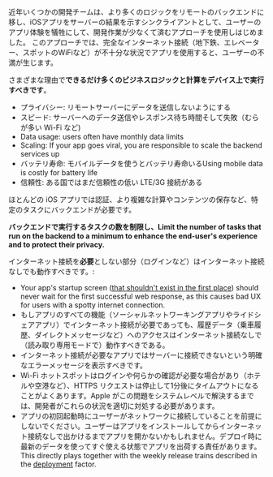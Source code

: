 近年いくつかの開発チームは、より多くのロジックをリモートのバックエンドに移し、iOSアプリをサーバーの結果を示すシンクライアントとして、ユーザーのアプリ体験を犠牲にして、開発作業が少なくて済むアプローチを使用しはじめました。 このアプローチでは、完全なインターネット接続（地下鉄、エレベーター、スポットのWiFiなど）が不十分な状況でアプリを使用すると、ユーザーの不満が生じます。

さまざまな理由で**できるだけ多くのビジネスロジックと計算をデバイス上で実行すべきです**。

- プライバシー: リモートサーバーにデータを送信しないようにする
- スピード: サーバーへのデータ送信やレスポンス待ち時間そして失敗（むらが多い Wi-Fi など)
- Data usage: users often have monthly data limits
- Scaling: If your app goes viral, you are responsible to scale the backend services up
- バッテリ寿命: モバイルデータを使うとバッテリ寿命いるUsing mobile data is costly for battery life
- 信頼性: ある国ではまだ信頼性の低い LTE/3G 接続がある

ほとんどの iOS アプリでは認証、より複雑な計算やコンテンツの保存など、特定のタスクにバックエンドが必要です。

**バックエンドで実行するタスクの数を制限し、Limit the number of tasks that run on the backend to a minimum to enhance the end-user's experience and to protect their privacy.**

インターネット接続を**必要**としない部分（ログインなど）はインターネット接続なしでも動作すべきです。:

- Your app's startup screen ([that shouldn't exist in the first place](https://developer.apple.com/ios/human-interface-guidelines/icons-and-images/launch-screen/)) should never wait for the first successful web response, as this causes bad UX for users with a spotty internet connection.
- もしアプリのすべての機能（ソーシャルネットワーキングアプリやライドシェアアプリ）でインターネット接続が必要であっても、履歴データ（乗車履歴、ダイレクトメッセージなど）へのアクセスはインターネット接続なしで（読み取り専用モードで）動作すべきである。
- インターネット接続が必要なアプリではサーバーに接続できないという明確なエラーメッセージを表示すべきです。
- Wi-Fi ホットスポットはログインや何らかの確認が必要な場合があり（ホテルや空港など）、HTTPS リクエストは停止して1分後にタイムアウトになることがよくあります。Apple がこの問題をシステムレベルで解決するまでは、開発者がこれらの状況を適切に対処する必要があります。
- アプリの初回起動時にユーザーがネットワークに接続していることを前提にしないでください。ユーザーはアプリをインストールしてからインターネット接続なしで出かけるまでアプリを開かないかもしれません。デプロイ時に最新のデータを使ってすぐ使える状態でアプリを出荷する責任があります。 This directly plays together with the weekly release trains described in the [deployment](/deployment) factor.
